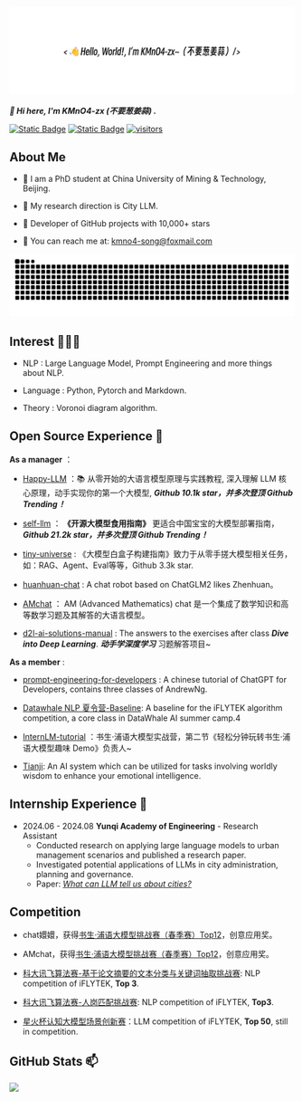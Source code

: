 <div align="center">
    <img src="image/readme_file.png">
</div>

***👋 Hi here, I'm KMnO4-zx (不要葱姜蒜) .***

<a href="https://www.zhihu.com/people/feng-qi-xia-pian" target="_blank"><img alt="Static Badge" src="https://img.shields.io/badge/Zhihu-知乎-4362f6"></a>
<a href="https://www.xiaohongshu.com/user/profile/63c2055e000000002502c58c" target="_blank"><img alt="Static Badge" src="https://img.shields.io/badge/Rednote-小红书-e93c49"></a>
[![visitors](https://visitor-badge.laobi.icu/badge?page_id=KMnO4-zx.KMnO4-zx)](https://github.com/KMnO4-zx)

## About Me  
- 🌱 I am a PhD student at China University of Mining & Technology, Beijing.

- 💬 My research direction is City LLM.

- 🌟 Developer of GitHub projects with 10,000+ stars

- 📧 You can reach me at: kmno4-song@foxmail.com

<picture>
  <source media="(prefers-color-scheme: dark)" srcset="https://raw.githubusercontent.com/KMnO4-zx/KMnO4-zx/output/github-contribution-grid-snake-dark.svg">
  <source media="(prefers-color-scheme: light)" srcset="https://raw.githubusercontent.com/KMnO4-zx/KMnO4-zx//output/github-contribution-grid-snake.svg">
  <img alt="github contribution grid snake animation" src="https://raw.githubusercontent.com/KMnO4-zx/KMnO4-zx/output/github-contribution-grid-snake.svg">
</picture>

## Interest 👨🏽‍💻
- NLP : Large Language Model, Prompt Engineering and more things about NLP.

- Language : Python, Pytorch and Markdown.

- Theory : Voronoi diagram algorithm.

## Open Source Experience 👯

**As a manager** ：

- [Happy-LLM](https://github.com/datawhalechina/happy-llm) ：📚 从零开始的大语言模型原理与实践教程, 深入理解 LLM 核心原理，动手实现你的第一个大模型, _**Github 10.1k star，并多次登顶 Github Trending！**_
  
- [self-llm](https://github.com/datawhalechina/self-llm.git) ： **《开源大模型食用指南》** 更适合中国宝宝的大模型部署指南，_**Github 21.2k star，并多次登顶 Github Trending！**_

- [tiny-universe](https://github.com/datawhalechina/tiny-universe) : 《大模型白盒子构建指南》致力于从零手搓大模型相关任务，如：RAG、Agent、Eval等等，Github 3.3k star.

- [huanhuan-chat](https://github.com/KMnO4-zx/huanhuan-chat.git) : A chat robot based on ChatGLM2 likes Zhenhuan。

- [AMchat](https://github.com/AXYZdong/AMchat.git) ： AM (Advanced Mathematics) chat 是一个集成了数学知识和高等数学习题及其解答的大语言模型。

- [d2l-ai-solutions-manual](https://github.com/datawhalechina/d2l-ai-solutions-manual.git) : The answers to the exercises after class _**Dive into Deep Learning**_. ***动手学深度学习*** 习题解答项目~

**As a member** :
- [prompt-engineering-for-developers](https://github.com/datawhalechina/prompt-engineering-for-developers.git) : A chinese tutorial of ChatGPT for Developers, contains three classes of AndrewNg.

- [Datawhale NLP 夏令营-Baseline](https://vj6fpcxa05.feishu.cn/docx/DIged2HfIojIYlxWP9Hc2x0UnVd): A baseline for the iFLYTEK algorithm competition, a core class in DataWhale AI summer camp.4

- [InternLM-tutorial](https://github.com/InternLM/tutorial.git) ：书生·浦语大模型实战营，第二节《轻松分钟玩转书生·浦语大模型趣味 Demo》负责人~

- [Tianji](https://github.com/SocialAI-tianji/Tianji): An AI system which can be utilized for tasks involving worldly wisdom to enhance your emotional intelligence.

## Internship Experience 🏢

- 2024.06 - 2024.08 **Yunqi Academy of Engineering** - Research Assistant
  - Conducted research on applying large language models to urban management scenarios and published a research paper.
  - Investigated potential applications of LLMs in city administration, planning and governance.
  - Paper: [*What can LLM tell us about cities?*](https://arxiv.org/abs/2411.16791)


## Competition

- chat嬛嬛，获得[书生·浦语大模型挑战赛（春季赛）Top12](https://mp.weixin.qq.com/s/8Xh232cWplgg3qdfMdD0YQ)，创意应用奖。

- AMchat，获得[书生·浦语大模型挑战赛（春季赛）Top12](https://mp.weixin.qq.com/s/8Xh232cWplgg3qdfMdD0YQ)，创意应用奖。

- [科大讯飞算法赛-基于论文摘要的文本分类与关键词抽取挑战赛](http://challenge.xfyun.cn/topic/info?type=abstract-of-the-paper): NLP competition of iFLYTEK, **Top 3**.

- [科大讯飞算法赛-人岗匹配挑战赛](http://challenge.xfyun.cn/topic/info?type=person-post-matching-2023): NLP competition of iFLYTEK, **Top3**.

- [星火杯认知大模型场景创新赛](http://challenge.xfyun.cn/xinghuo)：LLM competition of iFLYTEK, **Top 50**, still in competition.

## GitHub Stats 📫

<picture>
  <source
    srcset="https://github-readme-stats-one-bice.vercel.app/api?username=KMnO4-zx&show_icons=true&icon_color=0366d6&bg_color=ffffff&hide_title=true&hide_border=true&include_all_commits=true&count_private=true&role=OWNER,ORGANIZATION_MEMBER,COLLABORATOR&exclude_repo=ijkplayer,flv.js,DanmakuFlameMaster,ailab,MagicaSakura,boxing,overlord,gengine,discovery,GoogleTranslate,Weibo-Picture-Store"
    media="(prefers-color-scheme: light), (prefers-color-scheme: no-preference)" />
  <img src="https://github-readme-stats-one-bice.vercel.app/api?username=KMnO4-zx&show_icons=true&icon_color=0366d6&bg_color=ffffff&hide_title=true&hide_border=true&include_all_commits=true&count_private=true&role=OWNER,ORGANIZATION_MEMBER,COLLABORATOR&exclude_repo=ijkplayer,flv.js,DanmakuFlameMaster,ailab,MagicaSakura,boxing,overlord,gengine,discovery,GoogleTranslate,Weibo-Picture-Store"
    align="left" />
</picture>
